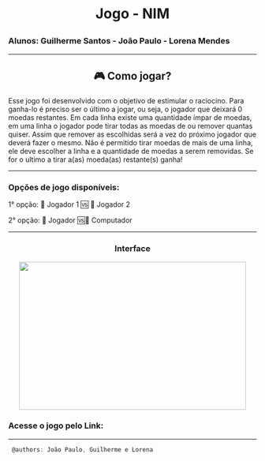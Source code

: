 
# **<p align = center> Jogo - NIM**
### Alunos: Guilherme Santos - João Paulo - Lorena Mendes

---

## **<p align = center> 🎮 Como jogar?**

Esse jogo foi desenvolvido com o objetivo de estimular o raciocino. Para ganha-lo é preciso ser o último a jogar, ou seja, o jogador que deixará 0 moedas restantes. Em cada linha existe uma quantidade ímpar de moedas, em uma linha o jogador pode tirar todas as moedas de ou remover quantas quiser. Assim que remover as escolhidas será a vez do próximo jogador que deverá fazer o mesmo. Não é permitido tirar moedas de mais de uma linha, ele deve escolher a linha e a quantidade de moedas a serem removidas.  Se for o ultimo a tirar a(as) moeda(as) restante(s) ganha!

---

### Opções de jogo disponíveis:


1° opção: 👤 Jogador 1 🆚 👤 Jogador 2

2°  opção: 👤 Jogador  🆚🤖  Computador
  
---
  
  ### **<p align="center"> Interface**
  <p align="center">
  <img width="460" height="300" src="https://user-images.githubusercontent.com/75842072/159386211-1128aaca-7484-47ad-8224-750255155082.png">
</p>

### **Acesse o jogo pelo Link:** 
  
  ---
 ``` JavaScript
  @authors: João Paulo, Guilherme e Lorena
```
  
